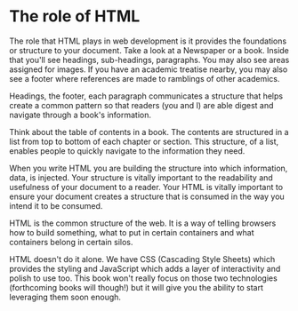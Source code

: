 # The role of HTML

The role that HTML plays in web development is it provides the foundations or structure to your document. Take a look at a Newspaper or a book. Inside that you'll see headings, sub-headings, paragraphs. You may also see areas assigned for images. If you have an academic treatise nearby, you may also see a footer where references are made to ramblings of other academics.

Headings, the footer, each paragraph communicates a structure that helps create a common pattern so that readers (you and I) are able digest and navigate through a book's information.

Think about the table of contents in a book. The contents are structured in a list from top to bottom of each chapter or section. This structure, of a list, enables people to quickly navigate to the information they need.

When you write HTML you are building the structure into which information, data, is injected. Your structure is vitally important to the readability and usefulness of your document to a reader. Your HTML is vitally important to ensure your document creates a structure that is consumed in the way you intend it to be consumed.

HTML is the common structure of the web. It is a way of telling browsers how to build something, what to put in certain containers and what containers belong in certain silos.

HTML doesn't do it alone. We have CSS (Cascading Style Sheets) which provides the styling and JavaScript which adds a layer of interactivity and polish to use too. This book won't really focus on those two technologies (forthcoming books will though!) but it will give you the ability to start leveraging them soon enough.